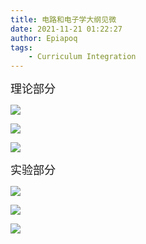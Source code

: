 ```yaml
---
title: 电路和电子学大纲见微
date: 2021-11-21 01:22:27
author: Epiapoq
tags: 
    - Curriculum Integration
---
```


<font size=4>理论部分</font>

![](theory_1.png)

<!-- more -->

![](theory_2.png)

![](theory_3.png)

<font size=4>实验部分</font>

![](lab_1.png)

![](lab_2.png)

![](lab_3.png)
